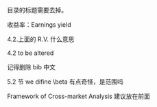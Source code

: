 目录的标题需要去掉。

收益率：Earnings yield

4.2.上面的 R.V. 什么意思

4.2 to be altered

记得删除 bib 中文

5.2 节 we difine \beta 有点奇怪，是范围吗

Framework of Cross-market Analysis 建议放在前面